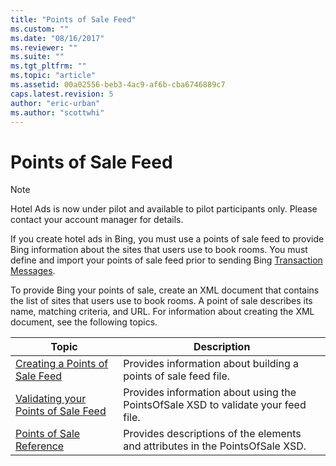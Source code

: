 ```yaml
---
title: "Points of Sale Feed"
ms.custom: ""
ms.date: "08/16/2017"
ms.reviewer: ""
ms.suite: ""
ms.tgt_pltfrm: ""
ms.topic: "article"
ms.assetid: 00a02556-beb3-4ac9-af6b-cba6746889c7
caps.latest.revision: 5
author: "eric-urban"
ms.author: "scottwhi"
---
```

# Points of Sale Feed
> [!NOTE]
> Hotel Ads is now under pilot and available to pilot participants only.  Please contact your account manager for details.

If you create hotel ads in Bing, you must use a points of sale feed to provide Bing information about the sites that users use to book rooms. You must define and import your points of sale feed prior to sending Bing [Transaction Messages](../hotel-api/transaction-message.md).

To provide Bing your points of sale, create an XML document that contains the list of sites that users use to book rooms. A point of sale describes its name, matching criteria, and URL. For information about creating the XML document, see the following topics.

|Topic|Description
|-|-
|[Creating a Points of Sale Feed](../hotel-api/creating-a-points-of-sale-feed.md)|Provides information about building a points of sale feed file.
|[Validating your Points of Sale Feed](../hotel-api/validating-your-points-of-sale-feed.md)|Provides information about using the PointsOfSale XSD to validate your feed file.
|[Points of Sale Reference](../hotel-api/points-of-sale-reference.md)|Provides descriptions of the elements and attributes in the PointsOfSale XSD.
